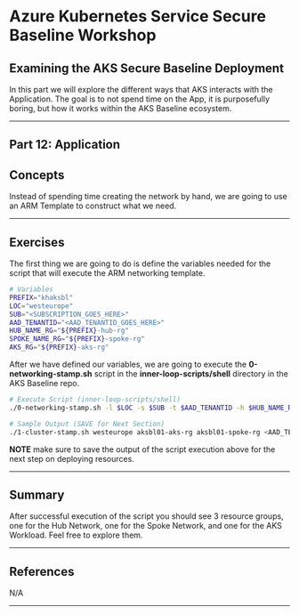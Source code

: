 # Azure Kubernetes Service Secure Baseline Workshop

## Examining the AKS Secure Baseline Deployment

In this part we will explore the different ways that AKS interacts with the Application. The goal is to not spend time on the App, it is purposefully boring, but how it works within the AKS Baseline ecosystem.

---

## Part 12: Application

## Concepts

Instead of spending time creating the network by hand, we are going to use an ARM Template to construct what we need.

---

## Exercises

The first thing we are going to do is define the variables needed for the script that will execute the ARM networking template.

```bash
# Variables
PREFIX="khaksbl"
LOC="westeurope"
SUB="<SUBSCRIPTION_GOES_HERE>"
AAD_TENANTID="<AAD_TENANTID_GOES_HERE>"
HUB_NAME_RG="${PREFIX}-hub-rg"
SPOKE_NAME_RG="${PREFIX}-spoke-rg"
AKS_RG="${PREFIX}-aks-rg"
```

After we have defined our variables, we are going to execute the **0-networking-stamp.sh** script in the **inner-loop-scripts/shell** directory in the AKS Baseline repo.

```bash
# Execute Script (inner-loop-scripts/shell)
./0-networking-stamp.sh -l $LOC -s $SUB -t $AAD_TENANTID -h $HUB_NAME_RG -p $SPOKE_NAME_RG -c $AKS_RG

# Sample Output (SAVE for Next Section)
./1-cluster-stamp.sh westeurope aksbl01-aks-rg aksbl01-spoke-rg <AAD_TENANTID_GOES_HERE> <SUBSCRIPTION_GOES_HERE> /subscriptions/<SUBSCRIPTION_GOES_HERE>/resourceGroups/aksbl01-spoke-rg/providers/Microsoft.Network/virtualNetworks/vnet-hub-spoke-BU0001A0008-00 6c04a532-82d6-4d39-aa1a-6d958f488e2e <AAD_TENANTID_GOES_HERE> <E-MAIL_ADDRESS_GOES_HERE> <ADMIN_GOES_HERE>
```

**NOTE**
make sure to save the output of the script execution above for the next step on deploying resources.

---

## Summary

After successful execution of the script you should see 3 resource groups, one for the Hub Network, one for the Spoke Network, and one for the AKS Workload. Feel free to explore them.

---

## References

N/A

---
